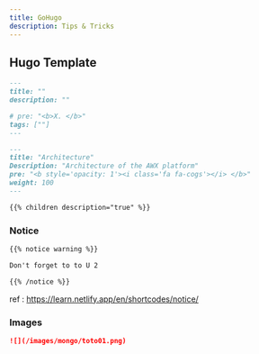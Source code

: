 ```yaml
---
title: GoHugo
description: Tips & Tricks
---
```


## Hugo Template

```md
---
title: ""
description: ""

# pre: "<b>X. </b>"
tags: [""]
---
```

```md
---
title: "Architecture"
Description: "Architecture of the AWX platform"
pre: "<b style='opacity: 1'><i class='fa fa-cogs'></i> </b>"
weight: 100
---

{{% children description="true" %}}
```

### Notice

```md
{{% notice warning %}}

Don't forget to to U 2

{{% /notice %}}
```

ref : https://learn.netlify.app/en/shortcodes/notice/

### Images

```md
![](/images/mongo/toto01.png)
```
